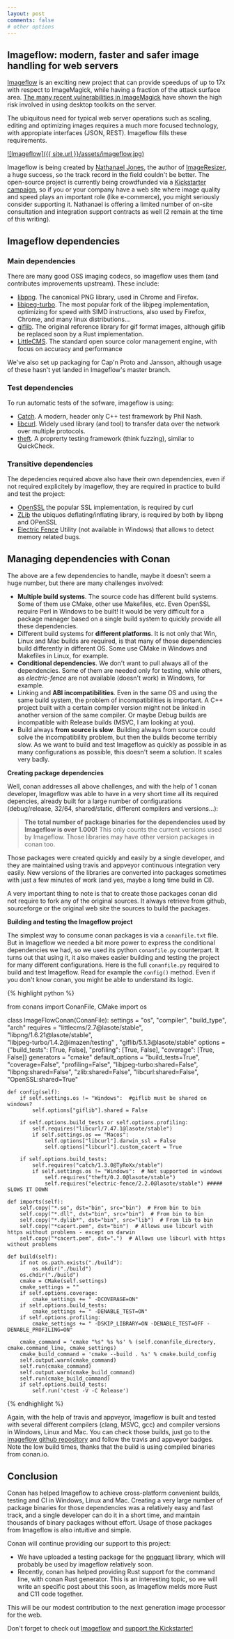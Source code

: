 ```yaml
---
layout: post
comments: false
# other options
---
```


<h2 class="section-heading">Imageflow: modern, faster and safer image handling for web servers</h2>

[Imageflow](https://www.imageflow.io/) is an exciting new project that can provide speedups
of up to 17x with respect to ImageMagick, while having a fraction of the attack surface area. [The many recent vulnerabilities in 
ImageMagick](https://www.cvedetails.com/vulnerability-list/vendor_id-1749/Imagemagick.html) have shown the high risk involved in using desktop toolkits on the server.

The ubiquitous need for typical web server
operations such as scaling, editing and optimizing images requires a much more focused technology, with
appropiate interfaces (JSON, REST). Imageflow fills these requirements.

[![Imageflow]({{ site.url }}/assets/imageflow.jpg)](https://www.imageflow.io/)

Imageflow is being created by [Nathanael Jones](http://www.nathanaeljones.com/), the author of [ImageResizer](https://imageresizing.net/),
a huge success, so the track record in the field couldn't be better. The open-source project is currently being crowdfunded via a [Kickstarter campaign](https://www.kickstarter.com/projects/njones/imageflow-respect-the-pixels-a-secure-alt-to-image), 
so if you or your company have a web site where image quality and speed plays an important role (like e-commerce), you
might seriously consider supporting it. Nathanael is offering a limited number of on-site consultation and integration support contracts as well (2 remain at the time of this writing).


<h2 class="section-heading">Imageflow dependencies</h2>

<h3 class="section-heading">Main dependencies</h3>

There are many good OSS imaging codecs, so imageflow uses them (and contributes improvements upstream). These include:

- [libpng](http://www.libpng.org). The canonical PNG library, used in Chrome and Firefox.
- [libjpeg-turbo](https://github.com/libjpeg-turbo/libjpeg-turbo). The most popular fork of the libjpeg implementation,
  optimizing for speed with SIMD instructions, also used by Firefox, Chrome, and many linux distributions...
- [giflib](http://giflib.sourceforge.net/). The original reference library for gif format images, although giflib be replaced soon by a Rust implementation.
- [LittleCMS](http://www.littlecms.com/). The standard open source color management engine, with focus on accuracy and performance

We've also set up packaging for Cap'n Proto and Jansson, although usage of these hasn't yet landed in Imageflow's master branch.

<h3 class="section-heading">Test dependencies</h3>

To run automatic tests of the sofware, imageflow is using:

- [Catch](https://github.com/philsquared/Catch). A modern, header only C++ test framework by Phil Nash.
- [libcurl](https://curl.haxx.se/). Widely used library (and tool) to transfer data over the network over multiple protocols.
- [theft](https://github.com/silentbicycle/theft). A proprerty testing framework (think fuzzing), similar to QuickCheck.

<h3 class="section-heading">Transitive dependencies</h3>

The depedencies required above also have their own dependencies, even if not required explicitely by imageflow, they
are required in practice to build and test the project:

- [OpenSSL](https://www.openssl.org) the popular SSL implementation, is required by curl
- [ZLib](http://www.zlib.net) the ubiquos deflating/inflating library, is required by both by libpng and OPenSSL
- [Electric Fence](http://elinux.org/Electric_Fence) Utility (not available in Windows) that allows to detect memory related bugs. 
 

<h2 class="section-heading">Managing dependencies with Conan</h2>

The above are a few dependencies to handle, maybe it doesn't seem a huge number,
but there are many challenges involved:

- **Multiple build systems**. The source code has different build systems. Some of them use CMake,
  other use Makefiles, etc. Even OpenSSL require Perl in Windows to be built! It would be very difficult for
  a package manager based on a single build system to quickly provide all these dependencies.
- Different build systems for **different platforms**. It is not only that Win, Linux and Mac builds are required,
  is that many of those dependencies build differently in different OS. Some use CMake in Windows and Makefiles in
  Linux, for example.
- **Conditional dependencies**. We don't want to pull always all of the dependencies. Some of them are needed only
  for testing, while others, as *electric-fence* are not available (doesn't work) in Windows, for example. 
- Linking and **ABI incompatibilities**. Even in the same OS and using the same build system, the problem of
  incompatibilities is important. A C++ project built with a certain compiler version might not be linked in another
  version of the same compiler. Or maybe Debug builds are incompatible with Release builds (MSVC, I am looking at you).
- Build always **from source is slow**. Building always from source could solve the incompatibility problem, but then the
  builds become terribly slow. As we want to build and test Imageflow as quickly as possible in as many configurations as
  possible, this doesn't seem a solution. It scales very badly.


**Creating package dependencies**

Well, conan addresses all above challenges, and with the help of 1 conan developer, Imageflow was able to have 
in a very short time all its required depencies, already built for a large number of configurations (debug/release, 32/64, shared/static, 
different compilers and versions...):

> **The total number of package binaries for the dependencies used by Imageflow is over 1.000!** This only
> counts the current versions used by Imageflow. Those libraries may have other version packages in conan too.

Those packages were created quickly and easily by a single developer, and they are maintained using 
travis and appveyor continuous integration very easily. New versions of the libraries are converted into
packages sometimes with just a few minutes of work (and yes, maybe a long time build in CI).

A very important thing to note is that to create those packages conan did not require to fork any of the
original sources. It always retrieve from github, sourceforge or the original web site the sources to build
the packages.


**Building and testing the Imageflow project**

The simplest way to consume conan packages is via a ``conanfile.txt`` file. But in Imageflow we needed a bit more power
to express the conditional dependencies we had, so we used its python ``conanfile.py`` counterpart. It turns out that
using it, it also makes easier building and testing the project for many different configurations. Here is the
full ``conanfile.py`` required to build and test Imageflow. Read for example the ``config()`` method. Even if you
don't know conan, you might be able to understand its logic.

{% highlight python %}

from conans import ConanFile, CMake
import os

class ImageFlowConan(ConanFile):
    settings = "os", "compiler", "build_type", "arch"
    requires = "littlecms/2.7@lasote/stable", "libpng/1.6.21@lasote/stable", \
               "libjpeg-turbo/1.4.2@imazen/testing" , "giflib/5.1.3@lasote/stable"
    options = {"build_tests": [True, False], "profiling": [True, False], "coverage": [True, False]}
    generators = "cmake"
    default_options = "build_tests=True", "coverage=False", "profiling=False", "libjpeg-turbo:shared=False", \
                      "libpng:shared=False", "zlib:shared=False", "libcurl:shared=False", \
                      "OpenSSL:shared=True"

    def config(self):
        if self.settings.os != "Windows":  #giflib must be shared on windows?
            self.options["giflib"].shared = False

        if self.options.build_tests or self.options.profiling:
            self.requires("libcurl/7.47.1@lasote/stable")
            if self.settings.os == "Macos":
                self.options["libcurl"].darwin_ssl = False
                self.options["libcurl"].custom_cacert = True

        if self.options.build_tests:
            self.requires("catch/1.3.0@TyRoXx/stable")
            if self.settings.os != "Windows":  # Not supported in windows
                self.requires("theft/0.2.0@lasote/stable")
                self.requires("electric-fence/2.2.0@lasote/stable") ##### SLOWS IT DOWN

    def imports(self):
        self.copy("*.so", dst="bin", src="bin")  # From bin to bin
        self.copy("*.dll", dst="bin", src="bin")  # From bin to bin
        self.copy("*.dylib*", dst="bin", src="lib")  # From lib to bin
        self.copy("*cacert.pem", dst="bin")  # Allows use libcurl with https without problems - except on darwin
        self.copy("*cacert.pem", dst=".")  # Allows use libcurl with https without problems

    def build(self):
        if not os.path.exists("./build"):
            os.mkdir("./build")
        os.chdir("./build")
        cmake = CMake(self.settings)
        cmake_settings = ""
        if self.options.coverage:
            cmake_settings += " -DCOVERAGE=ON"
        if self.options.build_tests:
            cmake_settings += " -DENABLE_TEST=ON"
        if self.options.profiling:
            cmake_settings += " -DSKIP_LIBRARY=ON -DENABLE_TEST=OFF -DENABLE_PROFILING=ON"

        cmake_command = 'cmake "%s" %s %s' % (self.conanfile_directory, cmake.command_line, cmake_settings)
        cmake_build_command = 'cmake --build . %s' % cmake.build_config
        self.output.warn(cmake_command)
        self.run(cmake_command)
        self.output.warn(cmake_build_command)
        self.run(cmake_build_command)
        if self.options.build_tests:
            self.run('ctest -V -C Release')
{% endhighlight %}

Again, with the help of travis and appveyor, Imageflow is built and tested with several different compilers (clang, MSVC, gcc) and compiler versions in
Windows, Linux and Mac. You can check those builds, just go to the [imageflow github repository](https://github.com/imazen/imageflow)
and follow the travis and appveyor badges. Note the low build times, thanks that the build is using compiled binaries from conan.io.

<h2 class="section-heading">Conclusion</h2>

Conan has helped Imageflow to achieve cross-platform convenient builds, testing and CI in Windows, Linux and Mac. Creating a very
large number of package binaries for those dependencies was a relatively easy and fast track, and a single developer can do it
in a short time, and maintain thousands of binary packages without effort. Usage of those packages from Imageflow is also
intuitive and simple.

Conan will continue providing our support to this project:

- We have uploaded a testing package for the [pngquant](https://github.com/pornel/pngquant) library, which will probably be used by imageflow relatively soon.
- Recently, conan has helped providing Rust support for the command line, with conan Rust generator.
  This is an interesting topic, so we will write an specific post about this soon, as Imageflow melds more Rust and C11 code together. 

This will be our modest contribution to the next generation image processor for the web.

Don't forget to check out [Imageflow](https://www.imageflow.io) and [support the Kickstarter!](https://www.kickstarter.com/projects/njones/imageflow-respect-the-pixels-a-secure-alt-to-image)
